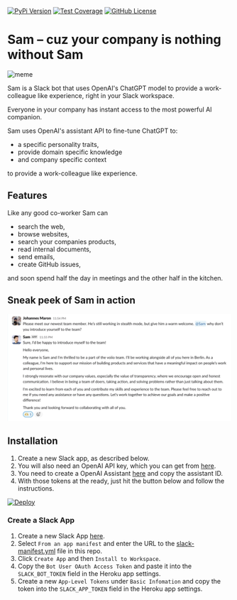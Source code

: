 [![PyPi Version](https://img.shields.io/pypi/v/opensam.svg)](https://pypi.python.org/pypi/opensam/)
[![Test Coverage](https://codecov.io/gh/voiio/sam/branch/main/graph/badge.svg)](https://codecov.io/gh/voiio/sam)
[![GitHub License](https://img.shields.io/github/license/voiio/sam)](https://raw.githubusercontent.com/voiio/sam/master/LICENSE)

# Sam – cuz your company is nothing without Sam

![meme](https://repository-images.githubusercontent.com/726003479/24d020ac-3ac5-401c-beae-7a6103c4e7ae)

Sam is a Slack bot that uses OpenAI's ChatGPT model to provide a work-colleague
like experience, right in your Slack workspace.

Everyone in your company has instant access to the most powerful AI companion.

Sam uses OpenAI's assistant API to fine-tune ChatGPT to:

* a specific personality traits,
* provide domain specific knowledge
* and company specific context

to provide a work-colleague like experience.

## Features

Like any good co-worker Sam can

* search the web,
* browse websites,
* search your companies products,
* read internal documents,
* send emails,
* create GitHub issues,

and soon spend half the day in meetings and the other half in the kitchen.

## Sneak peek of Sam in action

![screenshot.png](screenshot.png)

## Installation
1. Create a new Slack app, as described below.
2. You will also need an OpenAI API key, which you can get from [here](https://platform.openai.com/api-keys).
3. You need to create a OpenAI Assistant [here](https://platform.openai.com/assistants) and copy the assistant ID.
4. With those tokens at the ready, just hit the button below and follow the instructions.

[![Deploy](https://www.herokucdn.com/deploy/button.svg)](https://heroku.com/deploy)

### Create a Slack App

1. Create a new Slack App [here](https://api.slack.com/apps?new_app=1).
2. Select `From an app manifest` and enter the URL to the [slack-manifest.yml](slack-manifest.yml) file in this repo.
3. Click `Create App` and then `Install to Workspace`.
4. Copy the `Bot User OAuth Access Token` and paste it into the `SLACK_BOT_TOKEN` field in the Heroku app settings.
5. Create a new `App-Level Tokens` under `Basic Infomation` and copy the token into the `SLACK_APP_TOKEN` field in the Heroku app settings.

